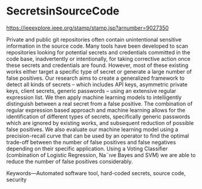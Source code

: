 # SecretsinSourceCode


https://ieeexplore.ieee.org/stamp/stamp.jsp?arnumber=9027350


Private and public git repositories often contain
unintentional sensitive information in the source code. Many tools
have been developed to scan repositories looking for potential
secrets and credentials committed in the code base, inadvertently
or intentionally, for taking corrective action once these secrets
and credentials are found. However, most of these existing works
either target a specific type of secret or generate a large number
of false positives. Our research aims to create a generalized
framework to detect all kinds of secrets – which includes API
keys, asymmetric private keys, client secrets, generic passwords
– using an extensive regular expression list. We then apply
machine learning models to intelligently distinguish between a
real secret from a false positive. The combination of regular
expression based approach and machine learning allows for the
identification of different types of secrets, specifically generic
passwords which are ignored by existing works, and subsequent
reduction of possible false positives. We also evaluate our machine
learning model using a precision-recall curve that can be used
by an operator to find the optimal trade-off between the number
of false positives and false negatives depending on their specific
application. Using a Voting Classifier (combination of Logistic
Regression, Na¨ıve Bayes and SVM) we are able to reduce the
number of false positives considerably.



Keywords—Automated software tool, hard-coded secrets,
source code, security

